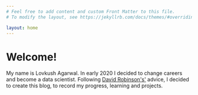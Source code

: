 ```yaml
---
# Feel free to add content and custom Front Matter to this file.
# To modify the layout, see https://jekyllrb.com/docs/themes/#overriding-theme-defaults

layout: home
---
```

# Welcome!

My name is Lovkush Agarwal. In early 2020 I decided to change careers and become a
data scientist. Following [David Robinson's'](http://varianceexplained.org/r/start-blog/)
advice, I decided to create this blog, to record my progress, learning and projects.
